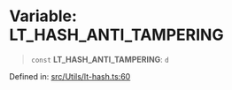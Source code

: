 # Variable: LT\_HASH\_ANTI\_TAMPERING

> `const` **LT\_HASH\_ANTI\_TAMPERING**: `d`

Defined in: [src/Utils/lt-hash.ts:60](https://github.com/Fokusdotid/bail/blob/82f46c566476ac566bfd781dede14412fcdfb787/src/Utils/lt-hash.ts#L60)

